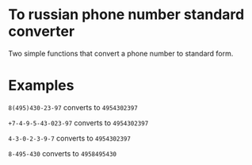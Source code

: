 # To russian phone number standard converter 
Two simple functions that convert a phone number to standard form.

# Examples
`8(495)430-23-97` converts to `4954302397`

`+7-4-9-5-43-023-97` converts to `4954302397`

`4-3-0-2-3-9-7` converts to `4954302397`

`8-495-430` converts to `4958495430`
